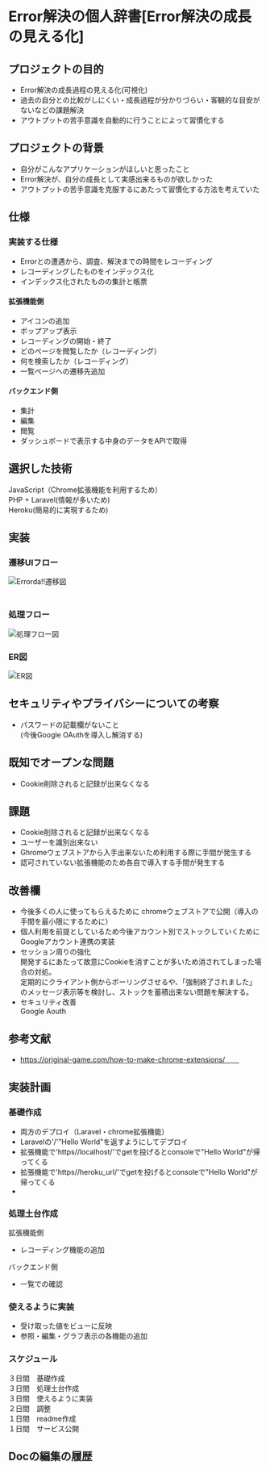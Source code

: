 # Error解決の個人辞書[Error解決の成長の見える化]

## プロジェクトの目的

- Error解決の成長過程の見える化(可視化)  
- 過去の自分との比較がしにくい・成長過程が分かりづらい・客観的な目安がないなどの課題解決  
- アウトプットの苦手意識を自動的に行うことによって習慣化する  

## プロジェクトの背景

- 自分がこんなアプリケーションがほしいと思ったこと  
- Error解決が、自分の成長として実感出来るものが欲しかった
- アウトプットの苦手意識を克服するにあたって習慣化する方法を考えていた  

## 仕様

### 実装する仕様

- Errorとの遭遇から、調査、解決までの時間をレコーディング 
- レコーディングしたものをインデックス化  
- インデックス化されたものの集計と帳票  

#### 拡張機能側

- アイコンの追加  
- ポップアップ表示  
- レコーディングの開始・終了  
- どのページを閲覧したか（レコーディング）
- 何を検索したか（レコーディング）
- 一覧ページヘの遷移先追加  

#### バックエンド側

- 集計  
- 編集  
- 閲覧  
- ダッシュボードで表示する中身のデータをAPIで取得  

## 選択した技術

JavaScript（Chrome拡張機能を利用するため）  
PHP + Laravel(情報が多いため)  
Heroku(簡易的に実現するため)  

## 実装

### 遷移UIフロー

![Errorda!!遷移図](https://user-images.githubusercontent.com/75469934/152498350-f81491a2-5315-4083-8ff7-3c4344d160f1.jpeg)  
　  
### 処理フロー

![処理フロー図](https://user-images.githubusercontent.com/75469934/152498410-e3a228c5-2b62-4180-a915-6f8f0263eb59.jpeg)  
  
### ER図

![ER図](https://user-images.githubusercontent.com/75469934/152498453-9bc75ff5-06fc-4c6a-8f1c-ece96614be94.jpeg)  
  



## セキュリティやプライバシーについての考察

- パスワードの記載欄がないこと  
(今後Google OAuthを導入し解消する)  

## 既知でオープンな問題

- Cookie削除されると記録が出来なくなる 

## 課題

- Cookie削除されると記録が出来なくなる  
- ユーザーを識別出来ない      
- Ghromeウェブストアから入手出来ないため利用する際に手間が発生する  
- 認可されていない拡張機能のため各自で導入する手間が発生する  
  

## 改善欄

- 今後多くの人に使ってもらえるために
chromeウェブストアで公開（導入の手間を最小限にするために） 
- 個人利用を前提としているため今後アカウント別でストックしていくために 
Googleアカウント連携の実装  
- セッション周りの強化  
開発するにあたって故意にCookieを消すことが多いため消されてしまった場合の対処。  
定期的にクライアント側からポーリングさせるや、「強制終了されました」のメッセージ表示等を検討し、ストックを蓄積出来ない問題を解決する。  
- セキュリティ改善  
Google Aouth

## 参考文献

- https://original-game.com/how-to-make-chrome-extensions/　　

## 実装計画

### 基礎作成

- 両方のデプロイ（Laravel・chrome拡張機能）
- Laravelの'/'”Hello World"を返すようにしてデプロイ
- 拡張機能で'https//localhost/'でgetを投げるとconsoleで"Hello World"が帰ってくる
- 拡張機能で'https//heroku_url/'でgetを投げるとconsoleで"Hello World"が帰ってくる  
- 

### 処理土台作成

拡張機能側  
- レコーディング機能の追加  

バックエンド側  
- 一覧での確認

### 使えるように実装

- 受け取った値をビューに反映
- 参照・編集・グラフ表示の各機能の追加  

### スケジュール

３日間　基礎作成  
３日間　処理土台作成  
３日間　使えるように実装  
２日間　調整  
１日間　readme作成  
１日間　サービス公開  

## Docの編集の履歴  

